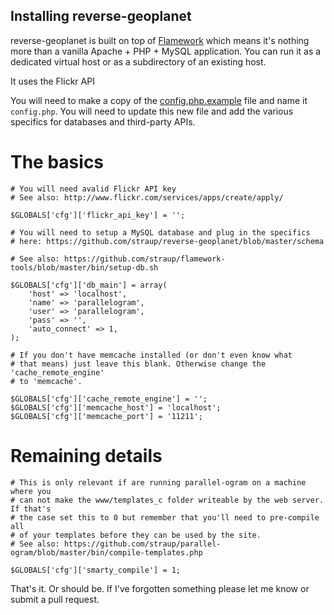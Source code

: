 Installing reverse-geoplanet
--

reverse-geoplanet is built on top of [Flamework](https://github.com/exflickr/flamework) which means it's nothing more than a vanilla Apache + PHP + MySQL application. You can run it as a dedicated virtual host or as a subdirectory of an existing host. 

It uses the Flickr API 

You will need to make a copy of the [config.php.example](https://github.com/straup/reverse-geoplanet/blob/master/www/include/config.php.example) file and name it `config.php`. You will need to update this new file and add the various specifics for databases and third-party APIs.

The basics
===

	# You will need avalid Flickr API key
	# See also: http://www.flickr.com/services/apps/create/apply/

	$GLOBALS['cfg']['flickr_api_key'] = '';

	# You will need to setup a MySQL database and plug in the specifics
	# here: https://github.com/straup/reverse-geoplanet/blob/master/schema

	# See also: https://github.com/straup/flamework-tools/blob/master/bin/setup-db.sh

	$GLOBALS['cfg']['db_main'] = array(
		'host' => 'localhost',
		'name' => 'parallelogram',
		'user' => 'parallelogram',
		'pass' => '',
		'auto_connect' => 1,
	);

	# If you don't have memcache installed (or don't even know what
	# that means) just leave this blank. Otherwise change the 'cache_remote_engine'
	# to 'memcache'.

	$GLOBALS['cfg']['cache_remote_engine'] = '';
	$GLOBALS['cfg']['memcache_host'] = 'localhost';
	$GLOBALS['cfg']['memcache_port'] = '11211';

Remaining details
===

	# This is only relevant if are running parallel-ogram on a machine where you
	# can not make the www/templates_c folder writeable by the web server. If that's
	# the case set this to 0 but remember that you'll need to pre-compile all
	# of your templates before they can be used by the site.
	# See also: https://github.com/straup/parallel-ogram/blob/master/bin/compile-templates.php

	$GLOBALS['cfg']['smarty_compile'] = 1;

That's it. Or should be. If I've forgotten something please let me know or
submit a pull request.

